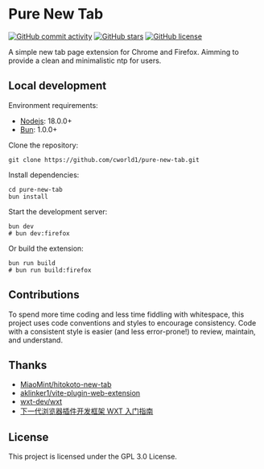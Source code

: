 # Pure New Tab

[![GitHub commit activity](https://img.shields.io/github/commit-activity/t/cworld1/pure-new-tab?label=commits&style=flat-square)](https://github.com/cworld1/pure-new-tab/commits)
[![GitHub stars](https://img.shields.io/github/stars/cworld1/pure-new-tab?style=flat-square)](https://github.com/cworld1/pure-new-tab/stargazers)
[![GitHub license](https://img.shields.io/github/license/cworld1/pure-new-tab?style=flat-square)](https://github.com/cworld1/pure-new-tab/blob/main/LICENSE)

A simple new tab page extension for Chrome and Firefox. Aimming to provide a clean and minimalistic ntp for users.

## Local development

Environment requirements:

- [Nodejs](https://nodejs.org/): 18.0.0+
- [Bun](https://bunjs.dev/): 1.0.0+

Clone the repository:

```shell
git clone https://github.com/cworld1/pure-new-tab.git
```

Install dependencies:

```shell
cd pure-new-tab
bun install
```

Start the development server:

```shell
bun dev
# bun dev:firefox
```

Or build the extension:

```shell
bun run build
# bun run build:firefox
```

## Contributions

To spend more time coding and less time fiddling with whitespace, this project uses code conventions and styles to encourage consistency. Code with a consistent style is easier (and less error-prone!) to review, maintain, and understand.

## Thanks

- [MiaoMint/hitokoto-new-tab](https://github.com/MiaoMint/hitokoto-new-tab/tree/main)
- [aklinker1/vite-plugin-web-extension](https://github.com/aklinker1/vite-plugin-web-extension)
- [wxt-dev/wxt](https://github.com/wxt-dev/wxt)
- [下一代浏览器插件开发框架 WXT 入门指南](https://segmentfault.com/a/1190000044605548)

## License

This project is licensed under the GPL 3.0 License.
